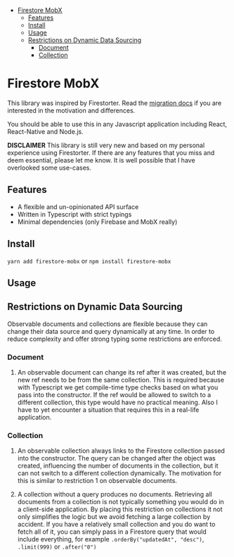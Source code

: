 - [Firestore MobX](#Firestore-MobX)
  - [Features](#Features)
  - [Install](#Install)
  - [Usage](#Usage)
  - [Restrictions on Dynamic Data Sourcing](#Restrictions-on-Dynamic-Data-Sourcing)
    - [Document](#Document)
    - [Collection](#Collection)

# Firestore MobX

This library was inspired by Firestorter. Read the [migration docs](/docs/migration) if you are
interested in the motivation and differences.

You should be able to use this in any Javascript application including
React, React-Native and Node.js.

**DISCLAIMER** This library is still very new and based on my personal
experience using Firestorter. If there are any features that you miss and deem
essential, please let me know. It is well possible that I have overlooked some
use-cases.

## Features

- A flexible and un-opinionated API surface
- Written in Typescript with strict typings
- Minimal dependencies (only Firebase and MobX really)

## Install

`yarn add firestore-mobx` or `npm install firestore-mobx`

## Usage

## Restrictions on Dynamic Data Sourcing

Observable documents and collections are flexible because they can change their
data source and query dynamically at any time. In order to reduce complexity and
offer strong typing some restrictions are enforced.

### Document

1. An observable document can change its ref after it was created, but the new
   ref needs to be from the same collection. This is required because with
   Typescript we get compile-time type checks based on what you pass into the
   constructor. If the ref would be allowed to switch to a different collection,
   this type would have no practical meaning. Also I have to yet encounter a
   situation that requires this in a real-life application.

### Collection

1. An observable collection always links to the Firestore collection passed into
   the constructor. The query can be changed after the object was created,
   influencing the number of documents in the collection, but it can not switch
   to a different collection dynamically. The motivation for this is similar to
   restriction 1 on observable documents.

2. A collection without a query produces no documents. Retrieving all documents
   from a collection is not typically something you would do in a client-side
   application. By placing this restriction on collections it not only
   simplifies the logic but we avoid fetching a large collection by accident. If
   you have a relatively small collection and you do want to fetch all of it,
   you can simply pass in a Firestore query that would include everything, for
   example `.orderBy("updatedAt", "desc")`, `.limit(999)` or `.after("0")`
